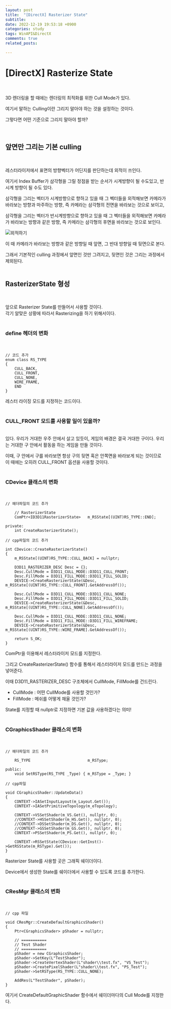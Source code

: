 ```yaml
---
layout: post
title:  "[DirectX] Rasterizer State"
subtitle:  
date: 2022-12-19 19:53:18 +0900
categories: study
tags: WinAPI&DirectX
comments: true
related_posts:

---
```


# [DirectX] Rasterize State<br/>
<br/>

3D 렌더링을 할 때에는 렌더링의 최적화를 위한 Cull Mode가 있다.<br/>

여기서 말하는 Culling이란 그리지 말아야 하는 것을 설정하는 것이다.<br/>

그렇다면 어떤 기준으로 그리지 말아야 할까?<br/>

<br/>

## 앞면만 그리는 기본 culling<br/>
<br/>

레스터라이저에서 표면의 방향벡터가 어딘지를 판단하는데 외적이 쓰인다.<br/>

여기서 Index Buffer가 삼각형을 그릴 정점을 받는 순서가 시계방향이 될 수도있고, 반시계 방향이 될 수도 있다.<br/>

삼각형을 그리는 벡터가 시계방향으로 향하고 있을 때 그 벡터들을 외적해보면 카메라가 바라보는 방향과 마주하는 방향, 즉 카메라는 삼각형의 전면을 바라보는 것으로 보이고,<br/>

삼각형을 그리는 벡터가 반시계방향으로 향하고 있을 때 그 벡터들을 외적해보면 카메라가 바라보는 방향과 같은 방향, 즉 카메라는 삼각형의 후면을 바라보는 것으로 보인다.<br/>

![외적하기](https://github.com/WookeyKim95/WookeyKim95.github.io/blob/main/assets/img/study/WinAPI/2022-12-19_1.jpg?raw=true)

이 때 카메라가 바라보는 방향과 같은 방향일 때 앞면, 그 반대 방향일 때 뒷면으로 본다.<br/>

그래서 기본적인 culling 과정에서 앞면인 것만 그려지고, 뒷면인 것은 그리는 과정에서 제외된다.<br/>
<br/>

## RasterizerState 형성<br/>
<br/>

앞으로 Rasterizer State를 만들어서 사용할 것이다.<br/>
각기 알맞은 상황에 따라서 Rasterizing을 하기 위해서이다.<br/>
<br/>

### define 헤더의 변화<br/>
<br/>

```
// 코드 추가
enum class RS_TYPE
{
    CULL_BACK,
    CULL_FRONT,
    CULL_NONE,
    WIRE_FRAME,
    END
}
```

레스터 라이징 모드를 지정하는 코드이다.<br/>
<Br/>

### CULL_FRONT 모드를 사용할 일이 있을까?<br/>
<br/>
있다. 우리가 거대한 우주 안에서 살고 있듯이, 게임의 배경은 결국 거대한 구이다. 우리는 거대한 구 안에서 활동을 하는 게임을 만들 것이다.<br/>

이때, 구 안에서 구를 바라보면 항상 구의 뒷면 혹은 안쪽면을 바라보게 되는 것이므로 이 때에는 오히려 CULL_FRONT 옵션을 사용할 것이다.<br/>
<br/>

### CDevice 클래스의 변화<br/>
<br/>

```
// 헤더파일의 코드 추가

	// RasterizerState
	ComPtr<ID3D11RasterizerState>	m_RSState[(UINT)RS_TYPE::END];

private:
	int CreateRasterizerState();
```

```
// cpp파일의 코드 추가

int CDevice::CreateRasterizerState()
{
    m_RSState[(UINT)RS_TYPE::CULL_BACK] = nullptr;

    D3D11_RASTERIZER_DESC Desc = {};
    Desc.CullMode = D3D11_CULL_MODE::D3D11_CULL_FRONT;
    Desc.FillMode = D3D11_FILL_MODE::D3D11_FILL_SOLID;
    DEVICE->CreateRasterizerState(&Desc, m_RSState[(UINT)RS_TYPE::CULL_FRONT].GetAddressOf());

    Desc.CullMode = D3D11_CULL_MODE::D3D11_CULL_NONE;
    Desc.FillMode = D3D11_FILL_MODE::D3D11_FILL_SOLID;
    DEVICE->CreateRasterizerState(&Desc, m_RSState[(UINT)RS_TYPE::CULL_NONE].GetAddressOf());

    Desc.CullMode = D3D11_CULL_MODE::D3D11_CULL_NONE;
    Desc.FillMode = D3D11_FILL_MODE::D3D11_FILL_WIREFRAME;
    DEVICE->CreateRasterizerState(&Desc, m_RSState[(UINT)RS_TYPE::WIRE_FRAME].GetAddressOf());

    return S_OK;
}

```

ComPtr을 이용해서 레스터라이저 모드를 지정한다.<br/>

그리고 CreateRasterizerState() 함수를 통해서 레스터라이저 모드를 만드는 과정을 넣어준다.<br/>

이때 D3D11_RASTERIZER_DESC 구조체에서 CullMode, FillMode를 건드린다.<br/>

- CullMode : 어떤 CullMode를 사용할 것인가?
- FillMode : 메쉬를 어떻게 채울 것인가?

State를 지정할 때 nullptr로 지정하면 기본 값을 사용하겠다는 의미!<br/>
<br/>

### CGraphicsShader 클래스의 변화<br/>
<Br/>

```
// 헤더파일의 코드 추가

    RS_TYPE                         m_RSType;

public:
    void SetRSType(RS_TYPE _Type) { m_RSType = _Type; }

```

```
// cpp파일

void CGraphicsShader::UpdateData()
{
	CONTEXT->IASetInputLayout(m_Layout.Get());
	CONTEXT->IASetPrimitiveTopology(m_eTopology);
		
	CONTEXT->VSSetShader(m_VS.Get(), nullptr, 0);
	//CONTEXT->HSSetShader(m_HS.Get(), nullptr, 0);
	//CONTEXT->DSSetShader(m_DS.Get(), nullptr, 0);
	//CONTEXT->GSSetShader(m_GS.Get(), nullptr, 0);
	CONTEXT->PSSetShader(m_PS.Get(), nullptr, 0);

	CONTEXT->RSSetState(CDevice::GetInst()->GetRSState(m_RSType).Get());
}
```

Rasterizer State를 사용할 곳은 그래픽 쉐이더이다.<br/>

Device에서 생성한 State를 쉐이더에서 사용할 수 있도록 코드를 추가한다.<br/>
<br/>

### CResMgr 클래스의 변화<br/>
<br/>


```
// cpp 파일

void CResMgr::CreateDefaultGraphicsShader()
{
	Ptr<CGraphicsShader> pShader = nullptr;

	// ===========
	// Test Shader
	// ===========
	pShader = new CGraphicsShader;
	pShader->SetKey(L"TestShader");
	pShader->CreateVertexShader(L"shader\\test.fx", "VS_Test");
	pShader->CreatePixelShader(L"shader\\test.fx", "PS_Test");
	pShader->SetRSType(RS_TYPE::CULL_NONE);

	AddRes(L"TestShader", pShader);
}
```

여기서 CreateDefaultGraphicShader 함수에서 쉐이더마다의 Cull Mode를 지정한다.<br/>
<br/>